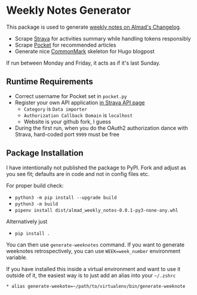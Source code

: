 # Weekly Notes Generator

This package is used to generate [weekly notes on Almad's Changelog](https://almad.blog/tags/weekly-notes/). 

* Scrape [Strava](https://www.strava.com) for activities summary while handling tokens responsibly
* Scrape [Pocket](https://getpocket.com/) for recommended articles
* Generate nice [CommonMark](https://commonmark.org/) skeleton for Hugo blogpost

If run between Monday and Friday, it acts as if it's last Sunday. 

## Runtime Requirements

* Correct username for Pocket set in `pocket.py`
* Register your own API application [in Strava API page](https://www.strava.com/settings/api)
    * `Category` is `Data importer`
    * `Authorization Callback Domain` is `localhost`
    * Website is your github fork, I guess
* During the first run, when you do the OAuth2 authorization dance with Strava, hard-coded port `9999` must be free

## Package Installation 

I have intentionally not published the package to PyPI. Fork and adjust as you see fit; defaults are in code and not in config files etc.

For proper build check:

* `python3 -m pip install --upgrade build`
* `python3 -m build`
* `pipenv install dist/almad_weekly_notes-0.0.1-py3-none-any.whl`

Alternatively just

* `pip install .`

You can then use `generate-weeknotes` command. If you want to generate weeknotes retrospectively, you can use `WEEK=week_number` environment variable. 

If you have installed this inside a virtual environment and want to use it outside of it, the easiest way is to just add an alias into your `~/.zshrc`

    * alias generate-weekote=~/path/to/virtualenv/bin/generate-weeknote
